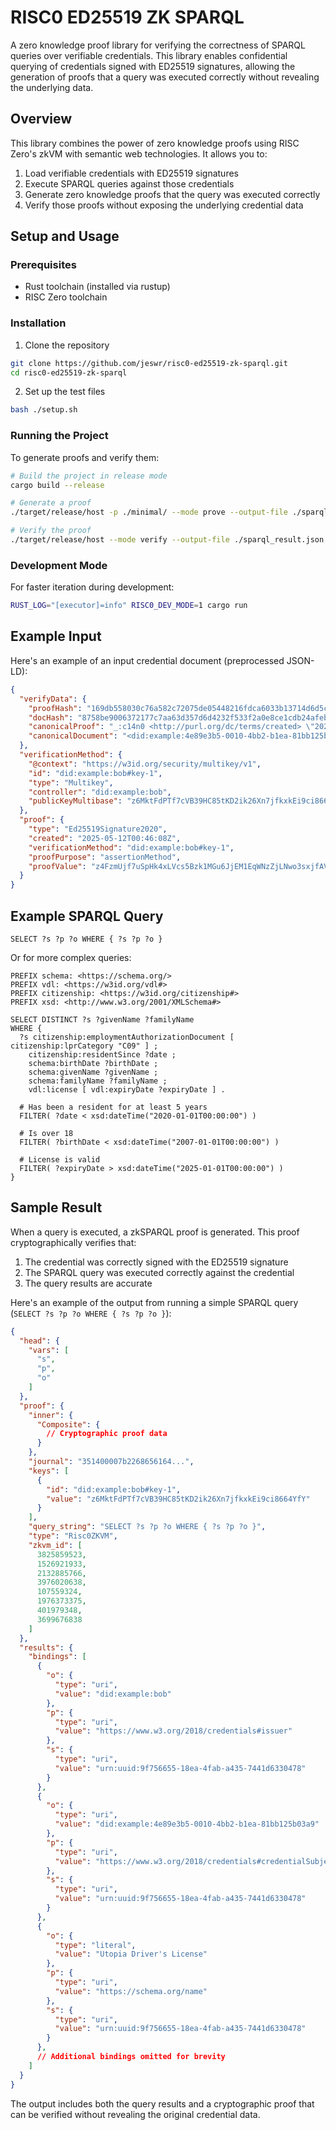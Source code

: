 # RISC0 ED25519 ZK SPARQL

A zero knowledge proof library for verifying the correctness of SPARQL queries over verifiable credentials. This library enables confidential querying of credentials signed with ED25519 signatures, allowing the generation of proofs that a query was executed correctly without revealing the underlying data.

## Overview

This library combines the power of zero knowledge proofs using RISC Zero's zkVM with semantic web technologies. It allows you to:

1. Load verifiable credentials with ED25519 signatures
2. Execute SPARQL queries against those credentials
3. Generate zero knowledge proofs that the query was executed correctly
4. Verify those proofs without exposing the underlying credential data

## Setup and Usage

### Prerequisites

- Rust toolchain (installed via rustup)
- RISC Zero toolchain

### Installation

1. Clone the repository

```bash
git clone https://github.com/jeswr/risc0-ed25519-zk-sparql.git
cd risc0-ed25519-zk-sparql
```

2. Set up the test files

```bash
bash ./setup.sh
```

### Running the Project

To generate proofs and verify them:

```bash
# Build the project in release mode
cargo build --release

# Generate a proof
./target/release/host -p ./minimal/ --mode prove --output-file ./sparql_result.json

# Verify the proof
./target/release/host --mode verify --output-file ./sparql_result.json
```

### Development Mode

For faster iteration during development:

```bash
RUST_LOG="[executor]=info" RISC0_DEV_MODE=1 cargo run
```

## Example Input

Here's an example of an input credential document (preprocessed JSON-LD):

```json
{
  "verifyData": {
    "proofHash": "169db558030c76a582c72075de05448216fdca6033b13714d6d5ce3f90e1bd73",
    "docHash": "8758be9006372177c7aa63d357d6d4232f533f2a0e8ce1cdb24afebda2f2ac2a",
    "canonicalProof": "_:c14n0 <http://purl.org/dc/terms/created> \"2025-05-12T00:46:08Z\"^^<http://www.w3.org/2001/XMLSchema#dateTime> .\n_:c14n0 <http://www.w3.org/1999/02/22-rdf-syntax-ns#type> <https://w3id.org/security#Ed25519Signature2020> .\n_:c14n0 <https://w3id.org/security#proofPurpose> <https://w3id.org/security#assertionMethod> .\n_:c14n0 <https://w3id.org/security#verificationMethod> <did:example:bob#key-1> .\n",
    "canonicalDocument": "<did:example:4e89e3b5-0010-4bb2-b1ea-81bb125b03a9> <http://www.w3.org/1999/02/22-rdf-syntax-ns#type> <https://w3id.org/vdl#LicensedDriver> .\n<did:example:4e89e3b5-0010-4bb2-b1ea-81bb125b03a9> <https://w3id.org/vdl#license> _:c14n0 .\n<urn:uuid:9f756655-18ea-4fab-a435-7441d6330478> <http://www.w3.org/1999/02/22-rdf-syntax-ns#type> <https://w3id.org/vdl#Iso18013DriversLicenseCredential> .\n<urn:uuid:9f756655-18ea-4fab-a435-7441d6330478> <http://www.w3.org/1999/02/22-rdf-syntax-ns#type> <https://www.w3.org/2018/credentials#VerifiableCredential> .\n<urn:uuid:9f756655-18ea-4fab-a435-7441d6330478> <https://schema.org/description> \"A license granting driving privileges in Utopia.\" .\n_:c14n0 <https://w3id.org/vdl#documentNumber> \"542426814\" .\n_:c14n0 <https://w3id.org/vdl#familyName> \"DOE\" .\n_:c14n0 <https://w3id.org/vdl#givenName> \"JOHN\" .\n_:c14n0 <https://w3id.org/vdl#issuingAuthority> \"UADMV\" .\n"
  },
  "verificationMethod": {
    "@context": "https://w3id.org/security/multikey/v1",
    "id": "did:example:bob#key-1",
    "type": "Multikey",
    "controller": "did:example:bob",
    "publicKeyMultibase": "z6MktFdPTf7cVB39HC85tKD2ik26Xn7jfkxkEi9ci8664YfY"
  },
  "proof": {
    "type": "Ed25519Signature2020",
    "created": "2025-05-12T00:46:08Z",
    "verificationMethod": "did:example:bob#key-1",
    "proofPurpose": "assertionMethod",
    "proofValue": "z4FzmUjf7uSpHk4xLVcs5Bzk1MGu6JjEM1EqWNzZjLNwo3sxjfAV6P16vuZ4RMMoBWMFdrFMRsKhXwRaT8JGoZmpj"
  }
}
```

## Example SPARQL Query

```sparql
SELECT ?s ?p ?o WHERE { ?s ?p ?o }
```

Or for more complex queries:

```sparql
PREFIX schema: <https://schema.org/>
PREFIX vdl: <https://w3id.org/vdl#>
PREFIX citizenship: <https://w3id.org/citizenship#>
PREFIX xsd: <http://www.w3.org/2001/XMLSchema#>

SELECT DISTINCT ?s ?givenName ?familyName
WHERE {
  ?s citizenship:employmentAuthorizationDocument [ citizenship:lprCategory "C09" ] ;
    citizenship:residentSince ?date ;
    schema:birthDate ?birthDate ;
    schema:givenName ?givenName ;
    schema:familyName ?familyName ;
    vdl:license [ vdl:expiryDate ?expiryDate ] .

  # Has been a resident for at least 5 years
  FILTER( ?date < xsd:dateTime("2020-01-01T00:00:00") )

  # Is over 18
  FILTER( ?birthDate < xsd:dateTime("2007-01-01T00:00:00") )

  # License is valid
  FILTER( ?expiryDate > xsd:dateTime("2025-01-01T00:00:00") )
}
```

## Sample Result

When a query is executed, a zkSPARQL proof is generated. This proof cryptographically verifies that:

1. The credential was correctly signed with the ED25519 signature
2. The SPARQL query was executed correctly against the credential
3. The query results are accurate

Here's an example of the output from running a simple SPARQL query (`SELECT ?s ?p ?o WHERE { ?s ?p ?o }`):

```json
{
  "head": {
    "vars": [
      "s",
      "p",
      "o"
    ]
  },
  "proof": {
    "inner": {
      "Composite": {
        // Cryptographic proof data
      }
    },
    "journal": "351400007b2268656164...",
    "keys": [
      {
        "id": "did:example:bob#key-1",
        "value": "z6MktFdPTf7cVB39HC85tKD2ik26Xn7jfkxkEi9ci8664YfY"
      }
    ],
    "query_string": "SELECT ?s ?p ?o WHERE { ?s ?p ?o }",
    "type": "Risc0ZKVM",
    "zkvm_id": [
      3825859523,
      1526921933,
      2132885766,
      3976020638,
      107559324,
      1976373375,
      401979348,
      3699676838
    ]
  },
  "results": {
    "bindings": [
      {
        "o": {
          "type": "uri",
          "value": "did:example:bob"
        },
        "p": {
          "type": "uri",
          "value": "https://www.w3.org/2018/credentials#issuer"
        },
        "s": {
          "type": "uri",
          "value": "urn:uuid:9f756655-18ea-4fab-a435-7441d6330478"
        }
      },
      {
        "o": {
          "type": "uri",
          "value": "did:example:4e89e3b5-0010-4bb2-b1ea-81bb125b03a9"
        },
        "p": {
          "type": "uri",
          "value": "https://www.w3.org/2018/credentials#credentialSubject"
        },
        "s": {
          "type": "uri",
          "value": "urn:uuid:9f756655-18ea-4fab-a435-7441d6330478"
        }
      },
      {
        "o": {
          "type": "literal",
          "value": "Utopia Driver's License"
        },
        "p": {
          "type": "uri",
          "value": "https://schema.org/name"
        },
        "s": {
          "type": "uri",
          "value": "urn:uuid:9f756655-18ea-4fab-a435-7441d6330478"
        }
      },
      // Additional bindings omitted for brevity
    ]
  }
}
```

The output includes both the query results and a cryptographic proof that can be verified without revealing the original credential data.
